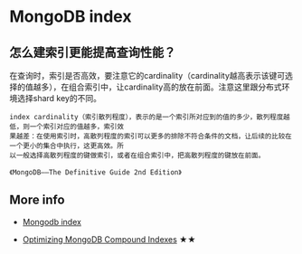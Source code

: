 # MongoDB index

## 怎么建索引更能提高查询性能？
在查询时，索引是否高效，要注意它的cardinality（cardinality越高表示该键可选择的值越多），在组合索引中，让cardinality高的放在前面。注意这里跟分布式环境选择shard key的不同。

```
index cardinality（索引散列程度），表示的是一个索引所对应到的值的多少，散列程度越低，则一个索引对应的值越多，索引效
果越差：在使用索引时，高散列程度的索引可以更多的排除不符合条件的文档，让后续的比较在一个更小的集合中执行，这更高效。所
以一般选择高散列程度的键做索引，或者在组合索引中，把高散列程度的键放在前面。

《MongoDB——The Definitive Guide 2nd Edition》
```

## More info
- [Mongodb index](https://docs.mongodb.com/manual/indexes/)

- [Optimizing MongoDB Compound Indexes](https://emptysqua.re/blog/optimizing-mongodb-compound-indexes/?spm=a2c4e.10696291.0.0.734519a4U8dAwp) <span>&#9733;</span><span>&#9733;</span>
